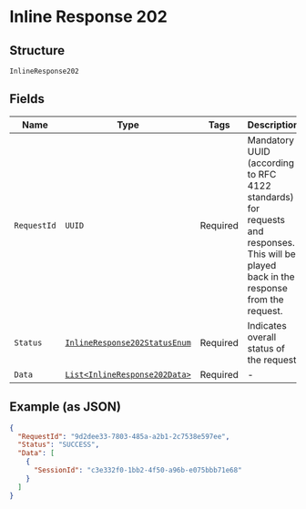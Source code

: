 
# Inline Response 202

## Structure

`InlineResponse202`

## Fields

| Name | Type | Tags | Description | Getter | Setter |
|  --- | --- | --- | --- | --- | --- |
| `RequestId` | `UUID` | Required | Mandatory UUID (according to RFC 4122 standards) for requests and responses. This will be played back in the response from the request. | UUID getRequestId() | setRequestId(UUID requestId) |
| `Status` | [`InlineResponse202StatusEnum`](../../doc/models/inline-response-202-status-enum.md) | Required | Indicates overall status of the request | InlineResponse202StatusEnum getStatus() | setStatus(InlineResponse202StatusEnum status) |
| `Data` | [`List<InlineResponse202Data>`](../../doc/models/inline-response-202-data.md) | Required | - | List<InlineResponse202Data> getData() | setData(List<InlineResponse202Data> data) |

## Example (as JSON)

```json
{
  "RequestId": "9d2dee33-7803-485a-a2b1-2c7538e597ee",
  "Status": "SUCCESS",
  "Data": [
    {
      "SessionId": "c3e332f0-1bb2-4f50-a96b-e075bbb71e68"
    }
  ]
}
```

